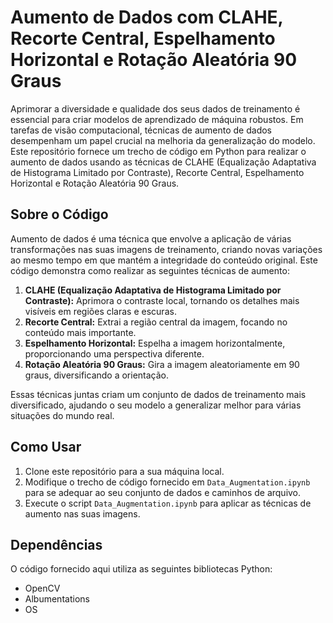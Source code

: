 # Aumento de Dados com CLAHE, Recorte Central, Espelhamento Horizontal e Rotação Aleatória 90 Graus

Aprimorar a diversidade e qualidade dos seus dados de treinamento é essencial para criar modelos de aprendizado de máquina robustos. Em tarefas de visão computacional, técnicas de aumento de dados desempenham um papel crucial na melhoria da generalização do modelo. Este repositório fornece um trecho de código em Python para realizar o aumento de dados usando as técnicas de CLAHE (Equalização Adaptativa de Histograma Limitado por Contraste), Recorte Central, Espelhamento Horizontal e Rotação Aleatória 90 Graus.

## Sobre o Código

Aumento de dados é uma técnica que envolve a aplicação de várias transformações nas suas imagens de treinamento, criando novas variações ao mesmo tempo em que mantém a integridade do conteúdo original. Este código demonstra como realizar as seguintes técnicas de aumento:

1. **CLAHE (Equalização Adaptativa de Histograma Limitado por Contraste):** Aprimora o contraste local, tornando os detalhes mais visíveis em regiões claras e escuras.
2. **Recorte Central:** Extrai a região central da imagem, focando no conteúdo mais importante.
3. **Espelhamento Horizontal:** Espelha a imagem horizontalmente, proporcionando uma perspectiva diferente.
4. **Rotação Aleatória 90 Graus:** Gira a imagem aleatoriamente em 90 graus, diversificando a orientação.

Essas técnicas juntas criam um conjunto de dados de treinamento mais diversificado, ajudando o seu modelo a generalizar melhor para várias situações do mundo real.

## Como Usar

1. Clone este repositório para a sua máquina local.
2. Modifique o trecho de código fornecido em `Data_Augmentation.ipynb` para se adequar ao seu conjunto de dados e caminhos de arquivo.
3. Execute o script `Data_Augmentation.ipynb` para aplicar as técnicas de aumento nas suas imagens.

## Dependências

O código fornecido aqui utiliza as seguintes bibliotecas Python:

- OpenCV
- Albumentations
- OS

